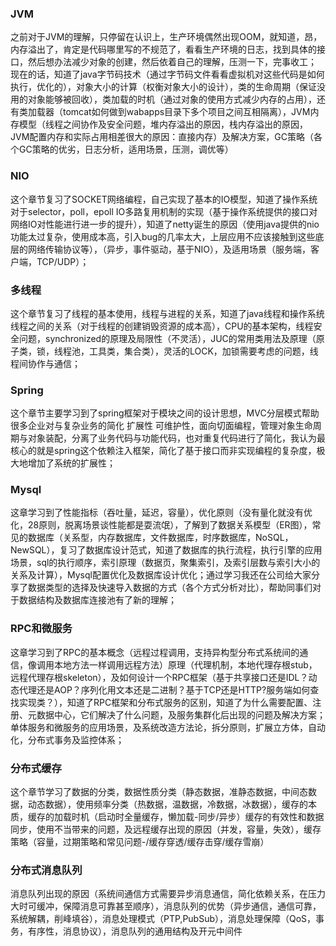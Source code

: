 ### JVM
之前对于JVM的理解，只停留在认识上，生产环境偶然出现OOM，就知道，昂，内存溢出了，肯定是代码哪里写的不规范了，看看生产环境的日志，找到具体的接口，然后想办法减少对象的创建，然后依着自己的理解，压测一下，完事收工；
现在的话，知道了java字节码技术（通过字节码文件看看虚拟机对这些代码是如何执行，优化的），对象大小的计算（权衡对象大小的设计），类的生命周期（保证没用的对象能够被回收），类加载的时机（通过对象的使用方式减少内存的占用），还有类加载器（tomcat如何做到wabapps目录下多个项目之间互相隔离），JVM内存模型（线程之间协作及安全问题，堆内存溢出的原因，栈内存溢出的原因，JVM配置内存和实际占用相差很大的原因：直接内存）及解决方案，GC策略（各个GC策略的优劣，日志分析，适用场景，压测，调优等）

### NIO
这个章节复习了SOCKET网络编程，自己实现了基本的IO模型，知道了操作系统对于selector，poll，epoll IO多路复用机制的实现（基于操作系统提供的接口对网络IO对性能进行进一步的提升），知道了netty诞生的原因（使用java提供的nio功能太过复杂，使用成本高，引入bug的几率太大，上层应用不应该接触到这些底层的网络传输协议等），（异步，事件驱动，基于NIO），及适用场景（服务端，客户端，TCP/UDP）；

### 多线程
这个章节复习了线程的基本使用，线程与进程的关系，知道了java线程和操作系统线程之间的关系（对于线程的创建销毁资源的成本高），CPU的基本架构，线程安全问题，synchronized的原理及局限性（不灵活），JUC的常用类用法及原理（原子类，锁，线程池，工具类，集合类），灵活的LOCK，加锁需要考虑的问题，线程间协作与通信；

### Spring
这个章节主要学习到了spring框架对于模块之间的设计思想，MVC分层模式帮助很多企业对与复杂业务的简化 扩展性 可维护性，面向切面编程，管理对象生命周期与对象装配，分离了业务代码与功能代码，也对重复代码进行了简化，我认为最核心的就是spring这个依赖注入框架，简化了基于接口而非实现编程的复杂度，极大地增加了系统的扩展性；

### Mysql
这章学习到了性能指标（吞吐量，延迟，容量），优化原则（没有量化就没有优化，28原则，脱离场景谈性能都是耍流氓），了解到了数据关系模型（ER图），常见的数据库（关系型，内存数据库，文件数据库，时序数据库，NoSQL，NewSQL），复习了数据库设计范式，知道了数据库的执行流程，执行引擎的应用场景，sql的执行顺序，索引原理（数据页，聚集索引，及索引层数与索引大小的关系及计算），Mysql配置优化及数据库设计优化；通过学习我还在公司给大家分享了数据类型的选择及快速导入数据的方式（各个方式分析对比），帮助同事们对于数据结构及数据库连接池有了新的理解；

### RPC和微服务
这章学习到了RPC的基本概念（远程过程调用，支持异构型分布式系统间的通信，像调用本地方法一样调用远程方法）原理（代理机制，本地代理存根stub，远程代理存根skeleton），及如何设计一个RPC框架（基于共享接口还是IDL？动态代理还是AOP？序列化用文本还是二进制？基于TCP还是HTTP?服务端如何查找实现类？），知道了RPC框架和分布式服务的区别，知道了为什么需要配置、注册、元数据中心，它们解决了什么问题，及服务集群化后出现的问题及解决方案；单体服务和微服务的应用场景，及系统改造方法论，拆分原则，扩展立方体，自动化，分布式事务及监控体系；

### 分布式缓存
这个章节学习了数据的分类，数据性质分类（静态数据，准静态数据，中间态数据，动态数据），使用频率分类（热数据，温数据，冷数据，冰数据），缓存的本质，缓存的加载时机（启动时全量缓存，懒加载-同步/异步）缓存的有效性和数据同步，使用不当带来的问题，及远程缓存出现的原因（并发，容量，失效），缓存策略（容量，过期策略和常见问题-/缓存穿透/缓存击穿/缓存雪崩）

### 分布式消息队列
消息队列出现的原因（系统间通信方式需要异步消息通信，简化依赖关系，在压力大时可缓冲，保障消息可靠甚至顺序），消息队列的优势（异步通信，通信可靠，系统解耦，削峰填谷），消息处理模式（PTP,PubSub），消息处理保障（QoS，事务，有序性，消息协议），消息队列的通用结构及开元中间件
